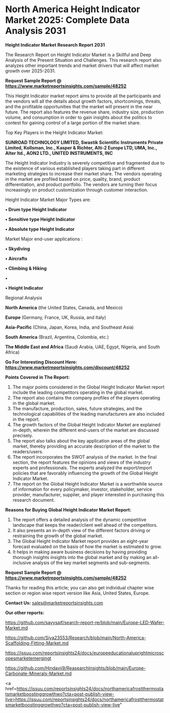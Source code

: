 # North America Height Indicator Market 2025: Complete Data Analysis 2031

<strong>Height Indicator Market Research Report 2031</strong>

The Research Report on Height Indicator Market is a Skillful and Deep Analysis of the Present Situation and Challenges. This research report also analyzes other important trends and market drivers that will affect market growth over 2025-2031.

<strong>Request Sample Report @ <a href=https://www.marketreportsinsights.com/sample/48252>https://www.marketreportsinsights.com/sample/48252</a></strong>

This Height Indicator market report aims to provide all the participants and the vendors will all the details about growth factors, shortcomings, threats, and the profitable opportunities that the market will present in the near future. The report also features the revenue share, industry size, production volume, and consumption in order to gain insights about the politics to contest for gaining control of a large portion of the market share.

Top Key Players in the Height Indicator Market:

<strong>SUNROAD TECHNOLOGY LIMITED, Swastik Scientific Instruments Private Limited, Kollsman, Inc., Kasper & Richter, Alti-2 Europe LTD, UMA, Inc., Alter ltd., AON2 LTD., UNITED INSTRUMENTS, INC</strong>

The Height Indicator Industry is severely competitive and fragmented due to the existence of various established players taking part in different marketing strategies to increase their market share. The vendors operating in the market are profiled based on price, quality, brand, product differentiation, and product portfolio. The vendors are turning their focus increasingly on product customization through customer interaction.

Height Indicator Market Major Types are:

<strong>•  Drum type Height Indicator

•  Sensitive type Height Indicator

•  Absolute type Height Indicator</strong>

Market Major end-user applications :

<strong>•  Skydiving

•  Aircrafts

•  Climbing & Hiking

•  

•  Height Indicator</strong>

Regional Analysis

</u><strong><b>North America</b></strong> (the United States, Canada, and Mexico)

<strong><b>Europe </b></strong>(Germany, France, UK, Russia, and Italy)

<strong><b>Asia-Pacific</b></strong> (China, Japan, Korea, India, and Southeast Asia)

<strong><b>South America</b></strong> (Brazil, Argentina, Colombia, etc.)

<strong><b>The Middle East and Africa</b></strong> (Saudi Arabia, UAE, Egypt, Nigeria, and South Africa)

<strong>Go For Interesting Discount Here: <a href=https://www.marketreportsinsights.com/discount/48252>https://www.marketreportsinsights.com/discount/48252</a></strong>

<strong>Points Covered in The Report:</strong>
<ol>
  <li>The major points considered in the Global Height Indicator Market report include the leading competitors operating in the global market.</li>
  <li>The report also contains the company profiles of the players operating in the global market.</li>
  <li>The manufacture, production, sales, future strategies, and the technological capabilities of the leading manufacturers are also included in the report.</li>
  <li>The growth factors of the Global Height Indicator Market are explained in-depth, wherein the different end-users of the market are discussed precisely.</li>
  <li>The report also talks about the key application areas of the global market, thereby providing an accurate description of the market to the readers/users.</li>
  <li>The report incorporates the SWOT analysis of the market. In the final section, the report features the opinions and views of the industry experts and professionals. The experts analyzed the export/import policies that are favorably influencing the growth of the Global Height Indicator Market.</li>
  <li>The report on the Global Height Indicator Market is a worthwhile source of information for every policymaker, investor, stakeholder, service provider, manufacturer, supplier, and player interested in purchasing this research document.</li>
</ol>
<strong>Reasons for Buying Global Height Indicator Market Report:</strong>

<ol>
  <li>The report offers a detailed analysis of the dynamic competitive landscape that keeps the reader/client well ahead of the competitors.</li>
  <li>It also presents an in-depth view of the different factors driving or restraining the growth of the global market.</li>
  <li>The Global Height Indicator Market report provides an eight-year forecast evaluated on the basis of how the market is estimated to grow.</li>
  <li>It helps in making aware business decisions by having providing thorough insights insights into the global market and by making an all-inclusive analysis of the key market segments and sub-segments.</li>
</ol>
<strong>Request Sample Report @ <a href=https://www.marketreportsinsights.com/sample/48252>https://www.marketreportsinsights.com/sample/48252</a></strong>


Thanks for reading this article; you can also get individual chapter wise section or region wise report version like Asia, United States, Europe.

<strong>Contact Us:</strong>
sales@marketreportsinsights.com

<strong>Our other reports:</strong>

<a href=https://github.com/sayysaif/search-report-re/blob/main/Europe-LED-Wafer-Market.md>https://github.com/sayysaif/search-report-re/blob/main/Europe-LED-Wafer-Market.md</a>

<a href=https://github.com/Siya23553/Research/blob/main/North-America-Scaffolding-Fitting-Market.md>https://github.com/Siya23553/Research/blob/main/North-America-Scaffolding-Fitting-Market.md</a>

<a href=https://issuu.com/reportsinsights24/docs/europeeducationaluprightmicroscopesmarketemergingt>https://issuu.com/reportsinsights24/docs/europeeducationaluprightmicroscopesmarketemergingt</a>

<a href=https://github.com/Hindavii9/ReasearchInsights/blob/main/Europe-Carbonate-Minerals-Market.md>https://github.com/Hindavii9/ReasearchInsights/blob/main/Europe-Carbonate-Minerals-Market.md</a>

<a href=https://issuu.com/reportsinsights24/docs/northamericafrostthermostatsmarketboostinggrowthwo?cta=post-publish-view-live>https://issuu.com/reportsinsights24/docs/northamericafrostthermostatsmarketboostinggrowthwo?cta=post-publish-view-live</a>"
